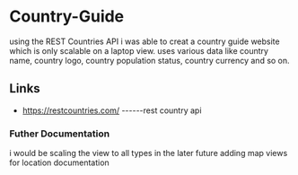 # Country-Guide
using the REST Countries API i was able to creat a country guide website which is only scalable on a laptop view.
uses various data like country name, country logo, country population status, country currency and so on. 

## Links
- https://restcountries.com/ ------rest country api


### Futher Documentation
i would be scaling the view to all types in the later future
adding map views for location documentation
